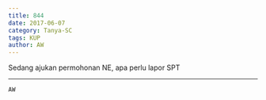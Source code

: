 ```yaml
---
title: 844
date: 2017-06-07
category: Tanya-SC
tags: KUP
author: AW
---
```


Sedang ajukan permohonan NE, apa perlu lapor SPT

---



`AW`

